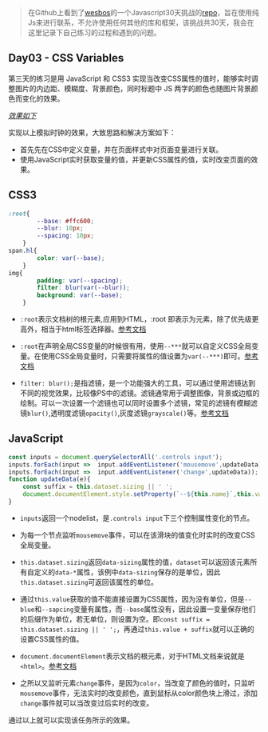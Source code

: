 > 在Github上看到了[wesbos](https://twitter.com/wesbos)的一个Javascript30天挑战的[repo](https://github.com/wesbos/JavaScript30)，旨在使用纯Js来进行联系，不允许使用任何其他的库和框架，该挑战共30天，我会在这里记录下自己练习的过程和遇到的问题。

## Day03 - CSS Variables

第三天的练习是用 JavaScript 和 CSS3 实现当改变CSS属性的值时，能够实时调整图片的内边距、模糊度、背景颜色，同时标题中 JS 两字的颜色也随图片背景颜色而变化的效果。

_[效果如下](http://htmlpreview.github.io/?https://github.com/winar-jin/JavaScript30-Challenge/blob/master/03%20-%20CSS%20Variables/index.html)_

实现以上模拟时钟的效果，大致思路和解决方案如下：
* 首先先在CSS中定义变量，并在页面样式中对页面变量进行关联。
* 使用JavaScript实时获取变量的值，并更新CSS属性的值，实时改变页面的效果。

## CSS3

```CSS
:root{   
        --base: #ffc600;
        --blur: 10px;
        --spacing: 10px;
    }
span.hl{
        color: var(--base);
    }
img{
        padding: var(--spacing);
        filter: blur(var(--blur));
        background: var(--base);
    }
```

* `:root`表示文档树的根元素,应用到HTML，:root 即表示为<html>元素，除了优先级更高外，相当于html标签选择器。[参考文档](https://developer.mozilla.org/zh-CN/docs/Web/CSS/:root)

* `:root`在声明全局CSS变量的时候很有用，使用`--***`就可以自定义CSS全局变量。在使用CSS全局变量时，只需要将属性的值设置为`var(--***)`即可。[参考文档](https://developer.mozilla.org/zh-CN/docs/Web/CSS/Using_CSS_variables)

* `filter: blur();`是指滤镜，是一个功能强大的工具，可以通过使用滤镜达到不同的视觉效果，比较像PS中的滤镜。滤镜通常用于调整图像，背景或边框的绘制。可以一次设置一个滤镜也可以同时设置多个滤镜，常见的滤镜有模糊滤镜`blur()`,透明度滤镜`opacity()`,灰度滤镜`grayscale()`等。[参考文档](https://developer.mozilla.org/en/docs/Web/CSS/filter)

## JavaScript

```JavaScript
const inputs = document.querySelectorAll('.controls input');
inputs.forEach(input =>  input.addEventListener('mousemove',updateData));
inputs.forEach(input =>  input.addEventListener('change',updateData));
function updateData(e){
    const suffix = this.dataset.sizing || ' ';
    document.documentElement.style.setProperty(`--${this.name}`,this.value + suffix);
}
```

* `inputs`返回一个nodelist，是`.controls input`下三个控制属性变化的节点。

* 为每一个节点监听`mousemove`事件，可以在该滑块的值变化时实时的改变CSS全局变量。

* `this.dataset.sizing`返回`data-sizing`属性的值，`dataset`可以返回该元素所有自定义的`data-*`属性，该例中`data-sizing`保存的是单位，因此`this.dataset.sizing`可返回该属性的单位。

* 通过`this.value`获取的值不能直接设置为CSS属性，因为没有单位，但是`--blue`和`--sapcing`变量有属性，而`--base`属性没有，因此设置一变量保存他们的后缀作为单位，若无单位，则设置为空。即`const suffix = this.dataset.sizing || ' ';`，再通过`this.value + suffix`就可以正确的设置CSS属性的值。

* `document.documentElement`表示文档的根元素，对于HTML文档来说就是`<html>`。[参考文档](https://developer.mozilla.org/en/docs/Web/API/Document/documentElement)

* 之所以又监听元素`change`事件，是因为`color`，当改变了颜色的值时，只监听`mousemove`事件，无法实时的改变颜色，直到鼠标从color颜色块上滑过，添加`change`事件就可以当改变过后实时的改变。

通过以上就可以实现该任务所示的效果。